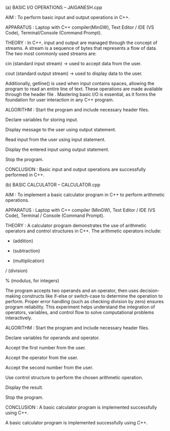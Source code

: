 (a) BASIC I/O OPERATIONS – JAIGANESH.cpp

AIM : 
To perform basic input and output operations in C++.

APPARATUS : 
Laptop with C++ compiler(MinGW), Text Editor / IDE (VS Code), Terminal/Console (Command Prompt).

THEORY : 
In C++, input and output are managed through the concept of streams. A stream is a sequence of bytes that represents a flow of data. The two most commonly used streams are:

cin (standard input stream) → used to accept data from the user.

cout (standard output stream) → used to display data to the user.

Additionally, getline() is used when input contains spaces, allowing the program to read an entire line of text. These operations are made available through the header file <iostream>. Mastering basic I/O is essential, as it forms the foundation for user interaction in any C++ program.

ALGORITHM : 
Start the program and include necessary header files.

Declare variables for storing input.

Display message to the user using output statement.

Read input from the user using input statement.

Display the entered input using output statement.

Stop the program.

CONCLUSION :
Basic input and output operations are successfully performed in C++.

(b) BASIC CALCULATOR – CALCULATOR.cpp

AIM :
To implement a basic calculator program in C++ to perform arithmetic operations.

APPARATUS :
Laptop with C++ compiler (MinGW), Text Editor / IDE (VS Code), Terminal / Console (Command Prompt).

THEORY :
A calculator program demonstrates the use of arithmetic operators and control structures in C++. The arithmetic operators include:

+ (addition)

- (subtraction)

* (multiplication)

/ (division)

% (modulus, for integers)

The program accepts two operands and an operator, then uses decision-making constructs like if-else or switch-case to determine the operation to perform. Proper error handling (such as checking division by zero) ensures program reliability. This experiment helps understand the integration of operators, variables, and control flow to solve computational problems interactively.

ALGORITHM :
Start the program and include necessary header files.

Declare variables for operands and operator.

Accept the first number from the user.

Accept the operator from the user.

Accept the second number from the user.

Use control structure to perform the chosen arithmetic operation.

Display the result.

Stop the program.

CONCLUSION :
A basic calculator program is implemented successfully using C++.

A basic calculator program is implemented successfully using C++.
